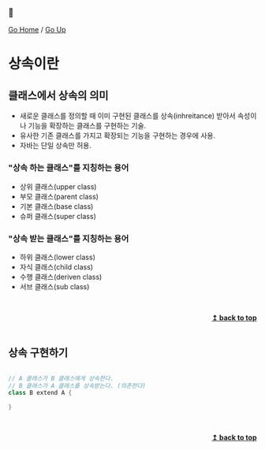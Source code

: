 ### :open_book:

[Go Home](https://github.com/devJRL/CodeLab-JAVA-Basic#codelab-java-basic) / [Go Up](..#ch07상속과-다형성)

# 상속이란

## 클래스에서 상속의 의미 

- 새로운 클래스를 정의할 때 이미 구현된 클래스를 상속(inhreitance) 받아서 속성이나 기능을 확장하는 클래스를 구현하는 기술.
- 유사한 기존 클래스를 가지고 확장되는 기능을 구현하는 경우에 사용.
- 자바는 단일 상속만 허용.

### "상속 하는 클래스"를 지칭하는 용어

- 상위 클래스(upper class)
- 부모 클래스(parent class)
- 기본 클래스(base class)
- 슈퍼 클래스(super class)

### "상속 받는 클래스"를 지칭하는 용어

- 하위 클래스(lower class)
- 자식 클래스(child class)
- 수행 클래스(deriven class)
- 서브 클래스(sub class)

<br/><div align="right"><b><a href="#open_book">↥ back to top</a></b></div><br/>

## 상속 구현하기

```java

// A 클래스가 B 클래스에게 상속한다.
// B 클래스가 A 클래스를 상속받는다. (의존한다)
class B extend A {

}

```

<br/><div align="right"><b><a href="#open_book">↥ back to top</a></b></div><br/>
